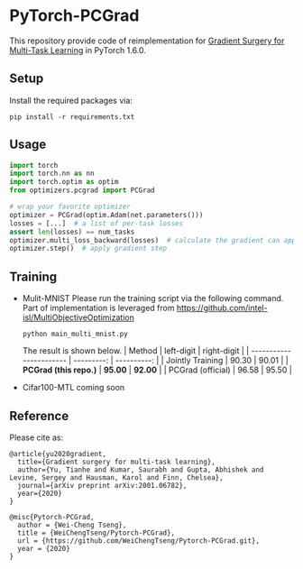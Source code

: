 # PyTorch-PCGrad

This repository provide code of reimplementation for [Gradient Surgery for Multi-Task Learning](https://arxiv.org/pdf/2001.06782.pdf) in PyTorch 1.6.0. 

## Setup
Install the required packages via:
```
pip install -r requirements.txt
```

## Usage

```python
import torch
import torch.nn as nn
import torch.optim as optim
from optimizers.pcgrad import PCGrad

# wrap your favorite optimizer
optimizer = PCGrad(optim.Adam(net.parameters()))
losses = [...]  # a list of per-task losses
assert len(losses) == num_tasks
optimizer.multi_loss_backward(losses)  # calculate the gradient can apply gradient modification
optimizer.step()  # apply gradient step
```

## Training
- Mulit-MNIST 
  Please run the training script via the following command. Part of implementation is leveraged from https://github.com/intel-isl/MultiObjectiveOptimization
  ```
  python main_multi_mnist.py
  ```
  The result is shown below.
  | Method                  | left-digit | right-digit |
  | ----------------------- | ---------: | ----------: |
  | Jointly Training        |      90.30 |       90.01 |
  | **PCGrad (this repo.)** |  **95.00** |   **92.00** |
  | PCGrad (official)       |      96.58 |       95.50 |

- Cifar100-MTL
  coming soon 
## Reference

Please cite as:

```
@article{yu2020gradient,
  title={Gradient surgery for multi-task learning},
  author={Yu, Tianhe and Kumar, Saurabh and Gupta, Abhishek and Levine, Sergey and Hausman, Karol and Finn, Chelsea},
  journal={arXiv preprint arXiv:2001.06782},
  year={2020}
}

@misc{Pytorch-PCGrad,
  author = {Wei-Cheng Tseng},
  title = {WeiChengTseng/Pytorch-PCGrad},
  url = {https://github.com/WeiChengTseng/Pytorch-PCGrad.git},
  year = {2020}
}
```